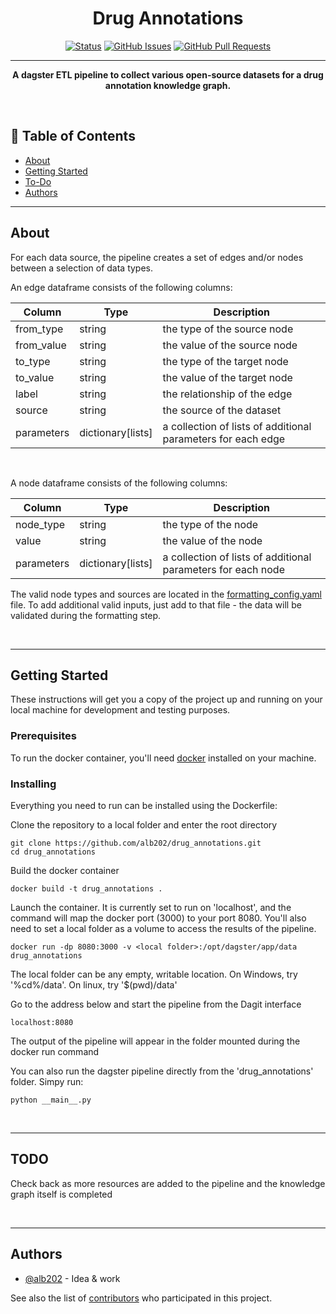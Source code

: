 <h1 align="center">Drug Annotations</h3>

<div align="center">

  [![Status](https://img.shields.io/badge/status-active-success.svg)]() 
  [![GitHub Issues](https://img.shields.io/github/issues/alb202/drug_annotations.svg)](https://github.com/alb202/drug_annotations/issues)
  [![GitHub Pull Requests](https://img.shields.io/github/issues-pr/alb202/drug_annotations.svg)](https://github.com/alb202/drug_annotations/pulls)

</div>

---

<p align="center"><b> A dagster ETL pipeline to collect various open-source datasets for a drug annotation knowledge graph. 
</b></p>

<br>

## 📝 Table of Contents
- [About](#about)
- [Getting Started](#getting_started)
- [To-Do](#todo)
- [Authors](#authors)

<hr>

## About <a name = "about"></a>

For each data source, the pipeline creates a set of edges and/or nodes between a selection of data types. 

An edge dataframe consists of the following columns: 

|Column | Type | Description |
|-------|------|-------------|
|from_type | string | the type of the source node|
|from_value | string | the value of the source node|
|to_type | string | the type of the target node|
|to_value | string | the value of the target node|
|label| string | the relationship of the edge|
|source|string | the source of the dataset|
|parameters| dictionary\[lists\] | a collection of lists of additional parameters for each edge|

<br>

A node dataframe consists of the following columns:

|Column | Type | Description |
|-------|------|-------------|
|node_type | string | the type of the node|
|value | string | the value of the node|
|parameters| dictionary\[lists\] | a collection of lists of additional parameters for each node|

The valid node types and sources are located in the [formatting_config.yaml](src/config/formatting_config.yaml) file. To add additional valid inputs, just add to that file - the data will be validated during the formatting step.

<br>
<hr>

## Getting Started <a name = "getting_started"></a>
These instructions will get you a copy of the project up and running on your local machine for development and testing purposes.



### Prerequisites
To run the docker container, you'll need [docker](https://docs.docker.com/get-docker/) installed on your machine.


### Installing
Everything you need to run can be installed using the Dockerfile:


Clone the repository to a local folder and enter the root directory

```
git clone https://github.com/alb202/drug_annotations.git
cd drug_annotations
```

Build the docker container

```
docker build -t drug_annotations .
```

Launch the container. It is currently set to run on 'localhost', and the command will map the docker port (3000) to your port 8080. You'll also need to set a local folder as a volume to access the results of the pipeline.

```
docker run -dp 8080:3000 -v <local folder>:/opt/dagster/app/data drug_annotations
```
The local folder can be any empty, writable location. On Windows, try '%cd%/data'. On linux, try '$(pwd)/data'

Go to the address below and start the pipeline from the Dagit interface

```
localhost:8080
```

The output of the pipeline will appear in the folder mounted during the docker run command

You can also run the dagster pipeline directly from the 'drug_annotations' folder. Simpy run:
```
python __main__.py
```


<br>
<hr>

## TODO <a name = "todo"></a>
Check back as more resources are added to the pipeline and the knowledge graph itself is completed

<br>
<hr>

## Authors <a name = "authors"></a>
- [@alb202](https://github.com/alb202) - Idea & work

See also the list of [contributors](https://github.com/alb202/drug_annotations/contributors) who participated in this project.

